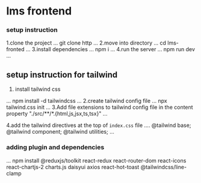 # lms frontend

### setup instruction
1.clone the project
...
  git clone http
...
2.move into directory
...
 cd lms-fronted 
 ...
 3.install dependencies
 ...
 npm i
 ...
 4.run the server
 ...
 npm run dev
 ...

 ## setup instruction for tailwind

 1. install tailwind css

...
 npm install -d tailwindcss
...
2.create tailwind config file
...
npx tailwind.css init
...
3.Add file extensions to tailwind config file in the content property
"./src/**/*.{html,js,jsx,ts,tsx}"
...

4.add the tailwind directives at the top of `index.css` file
....
@tailwind base;
@tailwind component;
@tailwind utilities;
...

### adding plugin and dependencies
...
npm install @reduxjs/toolkit react-redux react-router-dom react-icons react-chartjs-2 charts.js daisyui axios react-hot-toast @tailwindcss/line-clamp
  ####